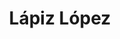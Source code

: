 ---
title: "Lápiz López"
url: /vina-del-mar/lapiz-lopez-avenida-libertad/
shop: material de oficina
---